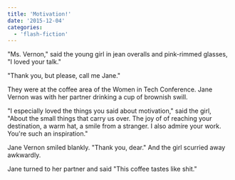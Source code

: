 ```yaml
---
title: 'Motivation!'
date: '2015-12-04'
categories:
  - 'flash-fiction'
---
```




"Ms. Vernon," said the young girl in jean overalls and pink-rimmed glasses, "I
loved your talk."

<!-- truncate -->


"Thank you, but please, call me Jane."

They were at the coffee area of the Women in Tech Conference. Jane Vernon was
with her partner drinking a cup of brownish swill.

"I especially loved the things you said about motivation," said the girl, "About
the small things that carry us over. The joy of of reaching your destination,
a warm hat, a smile from a stranger. I also admire your work. You're such an
inspiration."

Jane Vernon smiled blankly. "Thank you, dear." And the girl scurried away
awkwardly.

Jane turned to her partner and said "This coffee tastes like shit."
